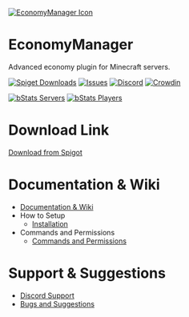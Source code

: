 [![EconomyManager Icon](https://i.imgur.com/DRLRH8Z.png)](https://www.spigotmc.org/resources/96062/)

# EconomyManager
Advanced economy plugin for Minecraft servers.

[![Spiget Downloads](https://img.shields.io/spiget/downloads/96062?style=for-the-badge&logo=appveyor)](https://www.spigotmc.org/resources/96062/)
[![Issues](https://img.shields.io/github/issues/mehmet-27/PunishManager.svg?style=for-the-badge&logo=appveyor)](https://github.com/mehmet-27/PunishManager/issues)
[![Discord](https://img.shields.io/discord/960495095055011841?label=discord&logo=discord&style=for-the-badge&logo=appveyor)](https://discord.gg/MYjmmEqKvE)
[![Crowdin](https://badges.crowdin.net/punishmanager/localized.svg?style=for-the-badge&logo=appveyor)](https://crowdin.com/project/punishmanager)

[![bStats Servers](https://img.shields.io/bstats/servers/14913?label=Spigot%20Servers&style=for-the-badge&logo=appveyor)](https://bstats.org/plugin/bukkit/PunishManager/14913)
[![bStats Players](https://img.shields.io/bstats/players/14913?label=Spigot%20Players&style=for-the-badge&logo=appveyor)](https://bstats.org/plugin/bukkit/PunishManager/14913)

# Download Link

[Download from Spigot](https://www.spigotmc.org/resources/96062/)

# Documentation & Wiki

* [Documentation & Wiki](https://mehmet27.gitbook.io/economymanager)
* How to Setup
  * [Installation](https://mehmet27.gitbook.io/economymanager/how-to-setup/installation)
* Commands and Permissions
  * [Commands and Permissions](https://mehmet27.gitbook.io/economymanager/general/commands)


# Support & Suggestions

* [Discord Support](https://discord.gg/MYjmmEqKvE)
* [Bugs and Suggestions](https://github.com/mehmet-27/PunishManager/issues)
